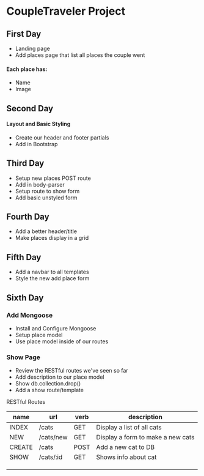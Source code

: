# CoupleTraveler Project

## First Day

* Landing page
* Add places page that list all places the couple went


#### Each place has:

* Name
* Image
    
    
## Second Day

#### Layout and Basic Styling

* Create our header and footer partials
* Add in Bootstrap


## Third Day

* Setup new places POST route
* Add in body-parser
* Setup route to show form
* Add basic unstyled form


## Fourth Day

* Add a better header/title
* Make places display in a grid
 

## Fifth Day

* Add a navbar to all templates
* Style the new add place form
    
## Sixth Day

### Add Mongoose
* Install and Configure Mongoose
* Setup place model
* Use place model inside of our routes

### Show Page
* Review the RESTful routes we've seen so far
* Add description to our place model
* Show db.collection.drop()
* Add a show route/template

RESTful Routes

|name   | url       |verb   |description                        |
|---    | ---       |---    |---                                |
|INDEX  | /cats     |GET    |Display a list of all cats         |
|NEW    | /cats/new |GET    |Display a form to make a new cats  |
|CREATE | /cats     |POST   |Add a new cat to DB                |
|SHOW   | /cats/:id |GET |Shows info about cat                  |
|       |           |       |                                   |
|       |           |       |                                   |
|       |           |       |                                   |
